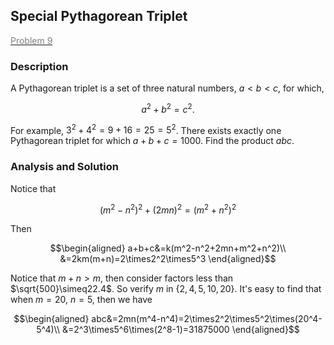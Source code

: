 ## Special Pythagorean Triplet

[<font color='gray'>Problem 9</font>](https://projecteuler.net/problem=9 "Click to jump")

### Description

A Pythagorean triplet is a set of three natural numbers, $a \lt b \lt c$, for which,

$$a^2 + b^2 = c^2.$$

For example, $3^2 + 4^2 = 9 + 16 = 25 = 5^2$.
There exists exactly one Pythagorean triplet for which $a + b + c = 1000$. Find the product $abc$.

### Analysis and Solution

Notice that

$$
(m^2-n^2)^2+(2mn)^2=(m^2+n^2)^2
$$

Then

$$\begin{aligned}
a+b+c&=k(m^2-n^2+2mn+m^2+n^2)\\
&=2km(m+n)=2\times2^2\times5^3
\end{aligned}$$

Notice that $m+n>m$, then consider factors less than $\sqrt{500}\simeq22.4$. So verify $m$ in $\{2,4,5,10,20\}$. It's easy to find that when $m=20$, $n=5$, then we have

$$\begin{aligned}
abc&=2mn(m^4-n^4)=2\times2^2\times5^2\times(20^4-5^4)\\
&=2^3\times5^6\times(2^8-1)=31875000
\end{aligned}$$
